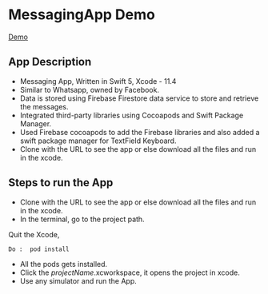 # MessagingApp Demo
  
  [Demo](https://drive.google.com/file/d/1TrwC-CvbE6OlLHlO78wBAC4MKe9B19LP/view?usp=sharing)
  
## App Description ##
  * Messaging App, Written in Swift 5, Xcode - 11.4 
  * Similar to Whatsapp, owned by Facebook. 
  * Data is stored using Firebase Firestore data service to store and retrieve the messages.
  * Integrated third-party libraries using Cocoapods and Swift Package Manager.
  * Used Firebase cocoapods to add the Firebase libraries and also added a swift package manager for TextField Keyboard.
  * Clone with the URL to see the app or else download all the files and run in the xcode.
  
## Steps to run the App ##
  * Clone with the URL to see the app or else download all the files and run in the xcode. 
  * In the terminal, go to the project path. 
  
  Quit the Xcode,

    Do :  pod install
  

  * All the pods gets installed.
  * Click the *projectName*.xcworkspace, it opens the project in xcode.
  * Use any simulator and run the App.
